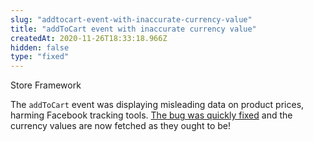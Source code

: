 ```yaml
---
slug: "addtocart-event-with-inaccurate-currency-value"
title: "addToCart event with inaccurate currency value"
createdAt: 2020-11-26T18:33:18.966Z
hidden: false
type: "fixed"
---
```


<span class="badge" id="store-framework">Store Framework</span>

The `addToCart` event was displaying misleading data on product prices, harming Facebook tracking tools. [The bug was quickly fixed](https://github.com/vtex-apps/facebook-pixel/pull/16) and the currency values are now fetched as they ought to be!

